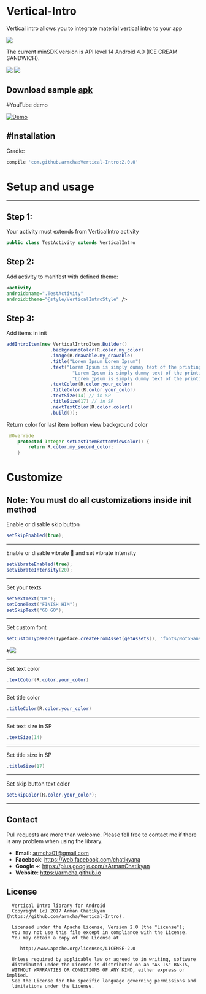 # Vertical-Intro

Vertical intro allows you to integrate material vertical intro to your app

![](screens/gif1.gif)

The current minSDK version is API level 14 Android 4.0 (ICE CREAM SANDWICH).

![](screens/screen2.png) ![](screens/screen3.png)

## Download sample [apk][0]
[0]: https://github.com/armcha/Vertical-Intro/raw/master/screens/verticalIntro.apk

#YouTube demo

[![Demo](https://i.ytimg.com/vi/VnQz75ekcSc/hqdefault.jpg)](https://www.youtube.com/watch?v=VnQz75ekcSc)

#Installation
-----------------------
Gradle:
```groovy
compile 'com.github.armcha:Vertical-Intro:2.0.0'
```

# Setup and usage
-----------------------
## Step 1:
Your activity must extends from VerticalIntro activity

```java 
public class TestActivity extends VerticalIntro
```

## Step 2:

Add activity to manifest with defined theme:

```xml
<activity
android:name=".TestActivity"
android:theme="@style/VerticalIntroStyle" />
```

## Step 3:

Add items in init

```java
addIntroItem(new VerticalIntroItem.Builder()
                .backgroundColor(R.color.my_color)
                .image(R.drawable.my_drawable)
                .title("Lorem Ipsum Lorem Ipsum")
                .text("Lorem Ipsum is simply dummy text of the printing and typesetting industry." +
                        "Lorem Ipsum is simply dummy text of the printing and typesetting industry." +
                        "Lorem Ipsum is simply dummy text of the printing and typesetting industry.")
                .textColor(R.color.your_color)
                .titleColor(R.color.your_color)
                .textSize(14) // in SP
                .titleSize(17) // in SP
                .nextTextColor(R.color.color1)
                .build());
```

Return color for last item bottom view background color
```java
 @Override
    protected Integer setLastItemBottomViewColor() {
        return R.color.my_second_color;
    }
```

# Customize
## Note: You must do all customizations inside init method

Enable or disable skip button

```java
setSkipEnabled(true); 
```
----------------------------------

Enable or disable vibrate :vibration_mode: and set vibrate intensity
```java
setVibrateEnabled(true);
setVibrateIntensity(20);
```
----------------------------------

Set your texts
```java
setNextText("OK");
setDoneText("FINISH HIM");
setSkipText("GO GO");
```
----------------------------------

Set custom font
```java
setCustomTypeFace(Typeface.createFromAsset(getAssets(), "fonts/NotoSans-Regular.ttf"));
```
#![](screens/screen1.png)

----------------------------------

Set text color
```java
.textColor(R.color.your_color)
```
----------------------------------

Set title color
```java
.titleColor(R.color.your_color)
```
----------------------------------

Set text size in SP
```java
.textSize(14)
```
----------------------------------

Set title size in SP
```java
.titleSize(17)
```
----------------------------------

Set skip button text color
```java
setSkipColor(R.color.your_color);
```
----------------------------------


## Contact 

Pull requests are more than welcome.
Please fell free to contact me if there is any problem when using the library.

- **Email**: armcha01@gmail.com
- **Facebook**: https://web.facebook.com/chatikyana
- **Google +**: https://plus.google.com/+ArmanChatikyan
- **Website**: https://armcha.github.io

License
--------


      Vertical Intro library for Android
      Copyright (c) 2017 Arman Chatikyan (https://github.com/armcha/Vertical-Intro).
      
      Licensed under the Apache License, Version 2.0 (the "License");
      you may not use this file except in compliance with the License.
      You may obtain a copy of the License at

         http://www.apache.org/licenses/LICENSE-2.0

      Unless required by applicable law or agreed to in writing, software
      distributed under the License is distributed on an "AS IS" BASIS,
      WITHOUT WARRANTIES OR CONDITIONS OF ANY KIND, either express or implied.
      See the License for the specific language governing permissions and
      limitations under the License.
    

